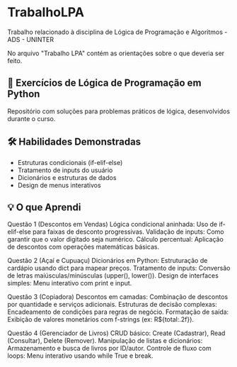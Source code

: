 # TrabalhoLPA
Trabalho relacionado à disciplina de Lógica de Programação e Algoritmos - ADS - UNINTER

No arquivo "Trabalho LPA" contém as orientações sobre o que deveria ser feito.


## 🐍 Exercícios de Lógica de Programação em Python
Repositório com soluções para problemas práticos de lógica, desenvolvidos durante o curso.

## 🛠 Habilidades Demonstradas
- Estruturas condicionais (if-elif-else)
- Tratamento de inputs do usuário
- Dicionários e estruturas de dados
- Design de menus interativos

## 💡 O que Aprendi
Questão 1 (Descontos em Vendas)
Lógica condicional aninhada: Uso de if-elif-else para faixas de desconto progressivas.
Validação de inputs: Como garantir que o valor digitado seja numérico.
Cálculo percentual: Aplicação de descontos com operações matemáticas básicas.

Questão 2 (Açaí e Cupuaçu)
Dicionários em Python: Estruturação de cardápio usando dict para mapear preços.
Tratamento de inputs: Conversão de letras maiúsculas/minúsculas (upper(), lower()).
Design de interfaces simples: Menu interativo com print e input.

Questão 3 (Copiadora)
Descontos em camadas: Combinação de descontos por quantidade e serviços adicionais.
Estruturas de decisão complexas: Encadeamento de condições para regras de negócio.
Formatação de saída: Exibição de valores monetários com f-strings (ex: R${total:.2f}).

Questão 4 (Gerenciador de Livros)
CRUD básico: Create (Cadastrar), Read (Consultar), Delete (Remover).
Manipulação de listas e dicionários: Armazenamento e busca de livros por ID/autor.
Controle de fluxo com loops: Menu interativo usando while True e break.
